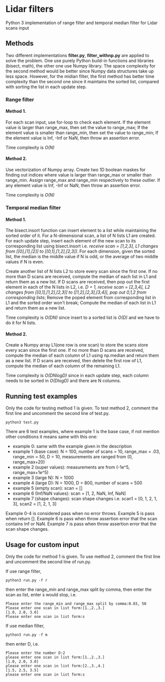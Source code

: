 # Lidar filters
Python 3 implementation of range filter and temporal median filter for Lidar scans input
## Methods
Two different implementations **filter.py**, **filter_withnp.py** are applied to solve the problem. One use purely Python build-in functions and libraries (bisect, math), the other one use Numpy library. The space complexity for the second method would be better since Numpy data structures take up less space. However, for the midian filter, the first method has better time complexity than the second one since it maintains the sorted list, compared with sorting the list in each update step.
### Range filter
#### Method 1.
For each scan input, use for-loop to check each element. If the element value is larger than range_max, then set the value to range_max; If the element value is smaller than range_min, then set the value to range_min; If the element value is Inf, -Inf or NaN, then throw an assertion error.

Time complexity is *O(N)*
#### Method 2.
Use vectorization of Numpy array. Create two 1D boolean maskes for finding out indices where value is larger than range_max  or smaller than range_min. Assign range_max and range_min respectively to these outlier. If any element value is Inf, -Inf or NaN, then throw an assertion error.

Time complexity is *O(N)*
### Temporal median filter
#### Method 1.
The bisect.insort function can insert element to a list while maintaining the sorted order of it. For a N-dimensional scan, a list of N lists L1 are created. For each update step, insert each element of the new scan to its corresponding list using bisect.insort i.e. *receive scan = [1,2,3], L1 changes from [[0],[1],[2]] to [[0,1],[1,2],[2,3]]*. For each dimension, given the sorted list, the median is the middle value if N is odd, or the average of two middle values if N is even. 

Create another list of N lists L2 to store every scan since the first one. If no more than D scans are received, compute the median of each list in L1 and return them as a new list. If D scans are received, then pop out the first element in each of the N lists in L2, i.e. *D = 1, receive scan = [2,3,4], L2 changes from [[0,1],[1,2],[2,3]] to [[1,2],[2,3],[3,4]], pop out 0,1,2 from corresponding lists*; Remove the poped element from corresponding list in L1 and the sorted order won't break; Compute the median of each list in L1 and return them as a new list.

Time complexity is *O(DN)* since insert to a sorted list is *O(D)* and we have to do it for N lists.
#### Method 2.
Create a Numpy array L1(one row is one scan) to store the scans store every scan since the first one. If no more than D scans are received, compute the median of each column of L1 using np.median and return them as a new list. If D scans are received, then delete the first row of L1, compute the median of each column of the remaining L1.

Time complexity is *O(DNlogD)* since in each update step, each column needs to be sorted in *O(DlogD)* and there are N columns.
## Running test examples
Only the code for testing method 1 is given. To test method 2, comment the first line and uncomment the second line of test.py.

```
python3 test.py
```

There are 6 test examples, where example 1 is the base case, if not mention other conditions it means same with this one:
* example 0: same with the example given in the description
* example 1 (base case): N = 100, number of scans = 10, range_max = .03, range_min = 50, D = 10, measurements are ranged from (0, range_max+20)
* example 2 (super values): measurements are from (-1e^5, range_max+1e^5)
* example 3 (large N): N = 1000
* example 4 (large D): N = 1000, D = 800, number of scans = 500
* example 5 (empty scan): scan = []
* example 6 (Inf/NaN values): scan = [1, 2, NaN, Inf, NaN]
* example 7 (shape changes): scan shape changes i.e. scan1 = [0, 1, 2, 1, 3], scan2 = [1, 2, 1, 3]

Example 0-4 is considered pass when no error throws. Example 5 is pass when return []. Example 6 is pass when throw assertion error that the scan contains Inf or NaN. Example 7 is pass when throw assertion error that the scan shape changes.
## Usage for custom input
Only the code for method 1 is given. To use method 2, comment the first line and uncomment the second line of run.py.

If use range filter,
```
python3 run.py -f r
```
then enter the range_min and range_max split by comma, then enter the scan as list, enter s would stop, i.e.
```
Please enter the range_min and range_max split by comma:0.03, 50        
Please enter one scan in list form:[1.,2.,3.]
[1.0, 2.0, 3.0]
Please enter one scan in list form:s
```
If use median filter,
```
python3 run.py -f m
```
then enter D, i.e.
```
Please enter the number D:2
please enter one scan in list form:[1.,2.,3.]
[1.0, 2.0, 3.0]
please enter one scan in list form:[2.,3.,4.]
[1.5, 2.5, 3.5]
please enter one scan in list form:s
```

